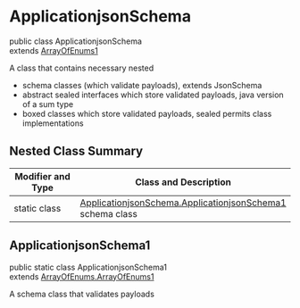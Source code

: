 # ApplicationjsonSchema
public class ApplicationjsonSchema<br>
extends [ArrayOfEnums1](../../../../../../../components/schemas/ArrayOfEnums.md#arrayofenums)

A class that contains necessary nested
- schema classes (which validate payloads), extends JsonSchema
- abstract sealed interfaces which store validated payloads, java version of a sum type
- boxed classes which store validated payloads, sealed permits class implementations

## Nested Class Summary
| Modifier and Type | Class and Description |
| ----------------- | ---------------------- |
| static class | [ApplicationjsonSchema.ApplicationjsonSchema1](#applicationjsonschema1)<br> schema class |

## ApplicationjsonSchema1
public static class ApplicationjsonSchema1<br>
extends [ArrayOfEnums.ArrayOfEnums1](../../../../../../../components/schemas/ArrayOfEnums.md#arrayofenums1)

A schema class that validates payloads
